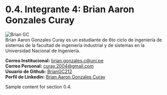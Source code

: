 # 0.4. Integrante 4: Brian Aaron Gonzales Curay 
![Brian GC](https://github.com/user-attachments/assets/2e469e49-7289-45ec-b864-e21014c6e4f3) \
Brian Aaron Gonzales Curay es un estudiante de 6to ciclo de ingeniería de sistemas de la facultad de ingeniería industrial y de sistemas en la Universidad Nacional de Ingeniería.

**Correo Institucional:** brian.gonzales.c@uni.pe\
**Correo Personal:** curay.2004@gmail.com\
**Usuario de Github:** [BrianGC212](https://github.com/BrianGC212)\
**Perfil de Linkedin:** [Brian Aaron Gonzales Curay](https://www.linkedin.com/in/brian-gonzales-curay-1a3581247/)

Sample content for section 0.4.
